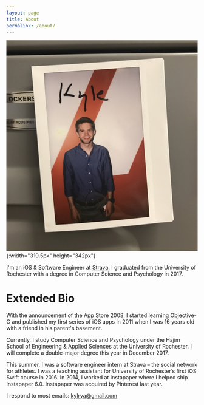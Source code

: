 ```yaml
---
layout: page
title: About
permalink: /about/
---
```


![](/IMG_5911.jpg){:width="310.5px" height="342px"}

I'm an iOS & Software Engineer at [Strava](http://strava.com). I graduated from the University of Rochester with a degree in Computer Science and Psychology in 2017.

# Extended Bio

With the announcement of the App Store 2008, I started learning Objective-C and published my first series of iOS apps in 2011 when I was 16 years old with a friend in his parent's basement.

Currently, I study Computer Science and Psychology under the Hajim School of Engineering & Applied Sciences at the University of Rochester. I will complete a double-major degree this year in December 2017.

This summer, I was a software engineer intern at Strava – the social network for athletes. I was a teaching assistant for University of Rochester’s first iOS Swift course in 2016. In 2014, I worked at Instapaper where I helped ship Instapaper 6.0. Instapaper was acquired by Pinterest last year.

I respond to most emails: kylrya@gmail.com
